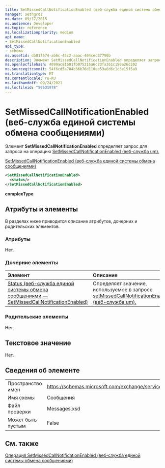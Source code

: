 ```yaml
---
title: SetMissedCallNotificationEnabled (веб-служба единой системы обмена сообщениями)
manager: sethgros
ms.date: 09/17/2015
ms.audience: Developer
ms.topic: reference
ms.localizationpriority: medium
api_name:
- SetMissedCallNotificationEnabled
api_type:
- schema
ms.assetid: db01f574-ab6c-45c2-aaac-404cec37790b
description: Элемент SetMissedCallNotificationEnabled определяет запрос для запроса на операцию SetMissedCallNotificationEnabled (веб-служба um).
ms.openlocfilehash: 4099ac81b01fb075216a6c23fa361c159a26d202
ms.sourcegitcommit: 54f6cd5a704b36b76d110ee53a6d6c1c3e15f5a9
ms.translationtype: MT
ms.contentlocale: ru-RU
ms.lasthandoff: 09/24/2021
ms.locfileid: "59531978"
---
```

# <a name="setmissedcallnotificationenabled-um-web-service"></a>SetMissedCallNotificationEnabled (веб-служба единой системы обмена сообщениями)

Элемент **SetMissedCallNotificationEnabled** определяет запрос для запроса на операцию [SetMissedCallNotificationEnabled (веб-служба um).](setmissedcallnotificationenabled-operation-um-web-service.md) 
  
[SetMissedCallNotificationEnabled (веб-служба единой системы обмена сообщениями)](setmissedcallnotificationenabled-um-web-service.md)
  
```xml
<SetMissedCallNotificationEnabled>
  <status/> 
</SetMissedCallNotificationEnabled>
```

 **complexType**
## <a name="attributes-and-elements"></a>Атрибуты и элементы

В разделах ниже приводится описание атрибутов, дочерних и родительских элементов.
  
### <a name="attributes"></a>Атрибуты

Нет.
  
### <a name="child-elements"></a>Дочерние элементы

|**Элемент**|**Описание**|
|:-----|:-----|
|[Status (веб-служба единой системы обмена сообщениями — SetMissedCallNotificationEnabled)](status-um-web-servicesetmissedcallnotificationenabled.md) <br/> |Определяет значение, используемое в запросе [setMissedCallNotificationEnabled (веб-служба um).](setmissedcallnotificationenabled-operation-um-web-service.md)  <br/> |
   
### <a name="parent-elements"></a>Родительские элементы

Нет.
  
## <a name="text-value"></a>Текстовое значение

Нет.
  
## <a name="element-information"></a>Сведения об элементе

|||
|:-----|:-----|
|Пространство имен  <br/> |https://schemas.microsoft.com/exchange/services/2006/messages  <br/> |
|Имя схемы  <br/> |Сообщения  <br/> |
|Файл проверки  <br/> |Messages.xsd  <br/> |
|Может быть пустым  <br/> |False  <br/> |
   
## <a name="see-also"></a>См. также



[Операция SetMissedCallNotificationEnabled (веб-служба единой системы обмена сообщениями)](setmissedcallnotificationenabled-operation-um-web-service.md)

